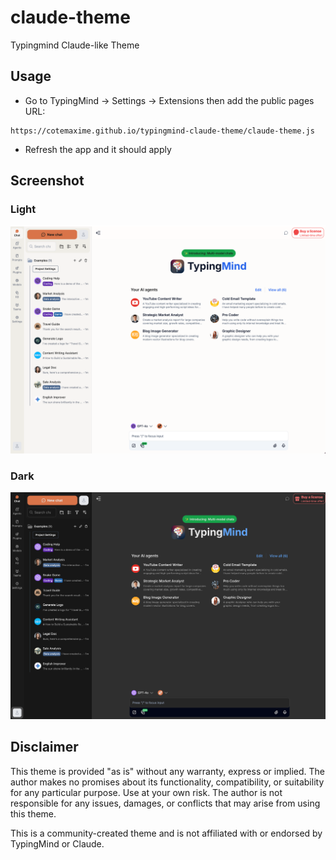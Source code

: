 # claude-theme
Typingmind Claude-like Theme

## Usage
- Go to TypingMind -> Settings -> Extensions then add the public pages URL:
```
https://cotemaxime.github.io/typingmind-claude-theme/claude-theme.js
```
- Refresh the app and it should apply

## Screenshot
### Light
![Preview Light](SCR-20250711-nric.png)

### Dark
![Preview Dark](SCR-20250711-nrjx.png)

## Disclaimer

This theme is provided "as is" without any warranty, express or implied. The author makes no promises about its functionality, compatibility, or suitability for any particular purpose. Use at your own risk. The author is not responsible for any issues, damages, or conflicts that may arise from using this theme.

This is a community-created theme and is not affiliated with or endorsed by TypingMind or Claude.
